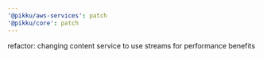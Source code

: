 ```yaml
---
'@pikku/aws-services': patch
'@pikku/core': patch
---
```


refactor: changing content service to use streams for performance benefits
